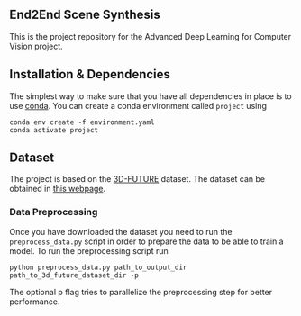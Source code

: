 ## End2End Scene Synthesis

This is the project repository for the Advanced Deep Learning for Computer Vision project.


## Installation & Dependencies

The simplest way to make sure that you have all dependencies in place is to use
[conda](https://docs.conda.io/projects/conda/en/4.6.1/index.html). You can
create a conda environment called ```project``` using
```
conda env create -f environment.yaml
conda activate project
```
## Dataset
The project is based on the 
[3D-FUTURE](https://www.google.com/search?q=3d-future&oq=3d-fut&aqs=chrome.1.69i57j0j0i30l8.3909j0j7&sourceid=chrome&ie=UTF-8)
dataset. The dataset can be obtained in [this webpage](https://tianchi.aliyun.com/specials/promotion/alibaba-3d-scene-dataset).

### Data Preprocessing

Once you have downloaded the dataset you need to run the `preprocess_data.py` script in order to prepare the data to be able to train a model. To run the preprocessing script run

```
python preprocess_data.py path_to_output_dir path_to_3d_future_dataset_dir -p
```

The optional p flag tries to parallelize the preprocessing step for better performance.
